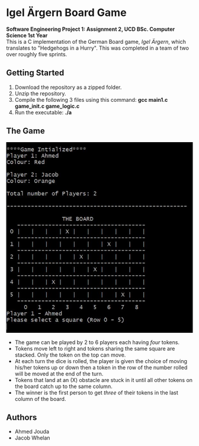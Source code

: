 # Igel Ärgern Board Game
**Software Engineering Project 1: Assignment 2, UCD BSc. Computer Science 1st Year**  
This is a C implementation of the German Board game, *Igel Ärgern*, which translates to "Hedgehogs in a Hurry". This was completed in a team of two over roughly five sprints.

## Getting Started
1. Download the repository as a zipped folder.
2. Unzip the repository.
3. Compile the following 3 files using this command: **gcc main1.c game_init.c game_logic.c**  
4. Run the executable: **./a**

## The Game
![GitHub Logo](IgelArg.JPG)
- The game can be played by 2 to 6 players each having *four* tokens.
- Tokens move left to right and tokens sharing the same square are stacked. Only the token on the top can move.
- At each turn the dice is rolled, the player is given the choice of moving his/her tokens up or down then a token in the row of the number rolled will be moved at the end of the turn.
- Tokens that land at an (X) obstacle are stuck in it until all other tokens on the board catch up to the same column.
- The winner is the first person to get *three* of their tokens in the last column of the board.

## Authors
- Ahmed Jouda
- Jacob Whelan
